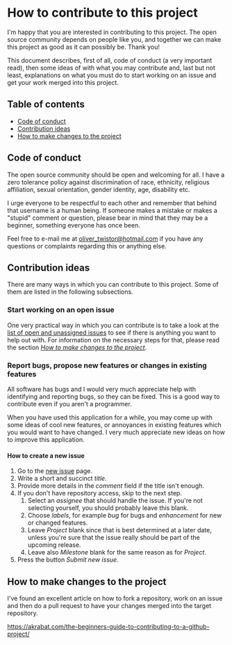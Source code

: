 # How to contribute to this project
I'm happy that you are interested in contributing to this project. The open 
source community depends on people like you, and together we can make this 
project as good as it can possibly be. Thank you!

This document describes, first of all, code of conduct (a very important read), 
then some ideas of with what you may contribute and, last but not least, 
explanations on what you must do to start working on an issue and get your work 
merged into this project.

## Table of contents

* [Code of conduct](#code-of-conduct)
* [Contribution ideas](#contribution-ideas)
* [How to make changes to the project][4]

## Code of conduct
The open source community should be open and welcoming for all. I have a zero 
tolerance policy against discrimination of race, ethnicity, religious 
affiliation, sexual orientation, gender identity, age, disability etc.

I urge everyone to be respectful to each other and remember that behind that 
username is a human being. If someone makes a mistake or makes a "stupid" 
comment or question, please bear in mind that they may be a beginner, something 
everyone has once been.

Feel free to e-mail me at [oliver_twistor@hotmail.com][1] if you have any 
questions or complaints regarding this or anything else.

## Contribution ideas
There are many ways in which you can contribute to this project. Some of them 
are listed in the following subsections.

### Start working on an open issue
One very practical way in which you can contribute is to take a look at the 
[list of open and unassigned issues][3] to see if there is anything you want to 
help out with. For information on the necessary steps for that, please read the 
section *[How to make changes to the project][4]*.

### Report bugs, propose new features or changes in existing features
All software has bugs and I would very much appreciate help with identifying 
and reporting bugs, so they can be fixed. This is a good way to contribute even 
if you aren't a programmer.

When you have used this application for a while, you may come up with some
ideas of cool new features, or annoyances in existing features which you would
want to have changed. I very much appreciate new ideas on how to improve this
application.

#### How to create a new issue

1. Go to the [new issue][2] page.
1. Write a short and succinct *title*.
1. Provide more details in the *comment* field if the title isn't enough.
1. If you don't have repository access, skip to the next step.
    1. Select an *assignee* that should handle the issue. If you're not
    selecting yourself, you should probably leave this blank.
    1. Choose *labels*, for example *bug* for bugs and *enhancement* for new or
    changed features.
    1. Leave *Project* blank since that is best determined at a later date,
    unless you're sure that the issue really should be part of the upcoming
    release.
    1. Leave also *Milestone* blank for the same reason as for *Project*.
1. Press the button *Submit new issue*.

## How to make changes to the project
I've found an excellent article on how to fork a repository, work on an issue
and then do a pull request to have your changes merged into the target
repository.

https://akrabat.com/the-beginners-guide-to-contributing-to-a-github-project/


[1]: mailto:oliver_twistor@hotmail.com
[2]: https://github.com/olivertwistor/olivertwistor-programming-style-guide/issues/new
[3]: https://github.com/olivertwistor/olivertwistor-programming-style-guide/issues
[4]: #how-to-make-changes-to-the-project

